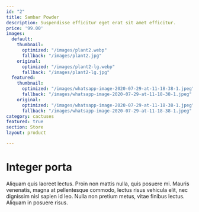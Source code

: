 ```yaml
---
id: "2"
title: Sambar Powder
description: Suspendisse efficitur eget erat sit amet efficitur.
price: '99.00'
images:
  default:
    thumbnail:
      optimized: "/images/plant2.webp"
      fallback: "/images/plant2.jpg"
    original:
      optimized: "/images/plant2-lg.webp"
      fallback: "/images/plant2-lg.jpg"
  featured:
    thumbnail:
      optimized: "/images/whatsapp-image-2020-07-29-at-11-18-38-1.jpeg"
      fallback: "/images/whatsapp-image-2020-07-29-at-11-18-38-1.jpeg"
    original:
      optimized: "/images/whatsapp-image-2020-07-29-at-11-18-38-1.jpeg"
      fallback: "/images/whatsapp-image-2020-07-29-at-11-18-38-1.jpeg"
category: cactuses
featured: true
section: Store
layout: product

---
```

# Integer porta

Aliquam quis laoreet lectus. Proin non mattis nulla, quis posuere mi. Mauris venenatis, magna at pellentesque commodo, lectus risus vehicula elit, nec dignissim nisl sapien id leo. Nulla non pretium metus, vitae finibus lectus. Aliquam in posuere risus.